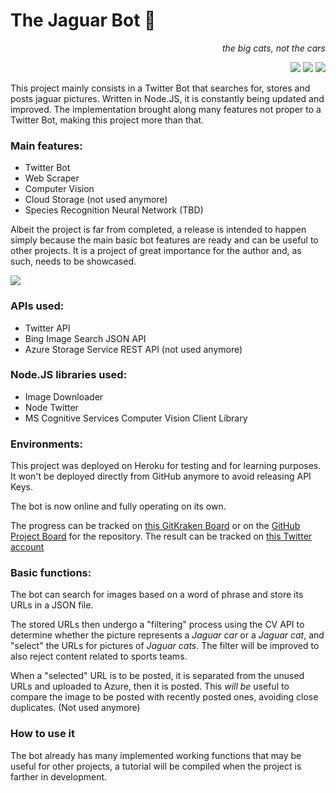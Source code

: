 # The Jaguar Bot 🐆

<div align="right">

*the big cats, not the cars*

[![](https://img.shields.io/badge/Node.js-%2343853D.svg?&style=flat-square&logo=node.js&logoColor=white)]()
[![](https://img.shields.io/badge/Twitter-%231DA1F2.svg?&style=flat-square&logo=twitter&logoColor=white)](https://twitter.com/BotJaguar)
[![](https://img.shields.io/badge/GitKraken-%23179287.svg?&style=flat-square&logo=gitkraken&logoColor=white)](https://app.gitkraken.com/glo/board/YBhZjZOeNgARRwSK)

</div>

This project mainly consists in a Twitter Bot that searches for, stores and posts jaguar pictures. Written in Node.JS, it is constantly being updated and improved. The implementation brought along many features not proper to a Twitter Bot, making this project more than that.

### Main features:
- Twitter Bot
- Web Scraper
- Computer Vision
- Cloud Storage (not used anymore)
- Species Recognition Neural Network (TBD)

Albeit the project is far from completed, a release is intended to happen simply because the main basic bot features are ready and can be useful to other projects. It is a project of great importance for the author and, as such, needs to be showcased.

![](https://th.bing.com/th/id/Rbcc5abeda30fa754e4de74d46f82062f?rik=DanknrnPCpU3mA&riu=http://1.bp.blogspot.com/-ca7rtu0qMOw/UiEV0ANebZI/AAAAAAAAAco/AUsSD_BQSxY/s1600/Jaguar-wallpapers.jpg&ehk=OjefsTl9Pds3o8eLPtHjIKERtzI2O5VZIVfxq6jQzLA=&risl=&pid=ImgRaw)

### APIs used:
- Twitter API
- Bing Image Search JSON API
- Azure Storage Service REST API (not used anymore)
### Node.JS libraries used:
- Image Downloader
- Node Twitter
- MS Cognitive Services Computer Vision Client Library
### Environments:
This project was deployed on Heroku for testing and for learning purposes. It won't be deployed directly from GitHub anymore to avoid releasing API Keys.

The bot is now online and fully operating on its own.

The progress can be tracked on [this GitKraken Board](https://app.gitkraken.com/glo/board/YCg6qRdxdwARf2cU) or on the [GitHub Project Board](https://github.com/lfvperes/jaguar-bot/projects/1) for the repository. The result can be tracked on [this Twitter account](https://twitter.com/JaguarsDailyy)

### Basic functions:
The bot can search for images based on a word of phrase and store its URLs in a JSON file. 

The stored URLs then undergo a "filtering" process using the CV API to determine whether the picture represents a _Jaguar car_ or a _Jaguar cat_, and "select" the URLs for pictures of _Jaguar cats_. The filter will be improved to also reject content related to sports teams.

When a "selected" URL is to be posted, it is separated from the unused URLs and uploaded to Azure, then it is posted. This _will be_ useful to compare the image to be posted with recently posted ones, avoiding close duplicates. (Not used anymore)

### How to use it
The bot already has many implemented working functions that may be useful for other projects, a tutorial will be compiled when the project is farther in development.
